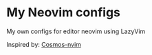 # My Neovim configs

My own configs for editor neovim using LazyVim

Inspired by:
[Cosmos-nvim](https://github.com/yetone/cosmos-nvim)
